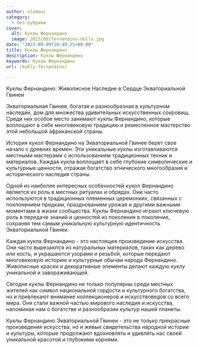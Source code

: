```yaml
---
author: olomouc
category:
  - без-рубрики
cover:
  alt: Куклы Фернандино
  image: 2023/09/fernandino-dolls.jpg
date: "2023-09-09T10:40:25+00:00"
title: Куклы Фернандино
description: Куклы Фернандино
keywords: Куклы Фернандино
url: /kukly-fernandino/

---
```

Куклы Фернандино: Живописное Наследие в Сердце Экваториальной Гвинеи

Экваториальная Гвинея, богатая и разнообразная в культурном наследии, дом для множества удивительных искусственных сокровищ. Среди них особое место занимают куклы Фернандино, которые воплощают в себе многовековую традицию и ремесленное мастерство этой небольшой африканской страны.

История кукол Фернандино на Экваториальной Гвинее берет свое начало с древних времен. Эти уникальные куклы изготавливаются местными мастерами с использованием традиционных техник и материалов. Каждая кукла воплощает в себе глубокие символические и культурные ценности, отражая богатство этнического многообразия и исторического наследия страны.

Одной из наиболее интересных особенностей кукол Фернандино является их роль в местных ритуалах и обрядах. Они часто используются в традиционных племенных церемониях, связанных с поклонением предкам, празднованием урожая и другими важными моментами в жизни сообщества. Куклы Фернандино играют ключевую роль в передаче знаний и ценностей из поколения в поколение, сохраняя тем самым уникальную культурную идентичность Экваториальной Гвинеи.

Каждая кукла Фернандино \- это настоящее произведение искусства. Они часто вырезаются из натуральных материалов, таких как дерево или кость, и украшаются узорами и резьбой, которые передают многовековую историю и культурные обычаи народа Фернандино. Живописные краски и декоративные элементы делают каждую куклу уникальной и завораживающей.

Сегодня куклы Фернандино не только популярны среди местных жителей как символ национальной гордости и культурного богатства, но и привлекают внимание коллекционеров и искусствоведов со всего мира. Они стали важной частью мирового наследия и искусства, напоминая нам о богатстве и разнообразии культур нашей планеты.

Куклы Фернандино Экваториальной Гвинеи \- это не только прекрасные произведения искусства, но и живые свидетельства народной истории и культуры, которые продолжают вдохновлять и удивлять нас своей уникальной красотой и глубокими корнями.
